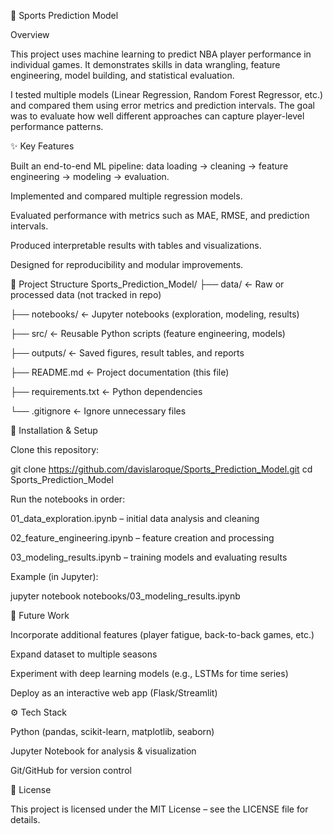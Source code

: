 🏀 Sports Prediction Model

Overview

This project uses machine learning to predict NBA player performance in individual games. It demonstrates skills in data wrangling, feature engineering, model building, and statistical evaluation.

I tested multiple models (Linear Regression, Random Forest Regressor, etc.) and compared them using error metrics and prediction intervals. The goal was to evaluate how well different approaches can capture player-level performance patterns.

✨ Key Features

Built an end-to-end ML pipeline: data loading → cleaning → feature engineering → modeling → evaluation.

Implemented and compared multiple regression models.

Evaluated performance with metrics such as MAE, RMSE, and prediction intervals.

Produced interpretable results with tables and visualizations.

Designed for reproducibility and modular improvements.



📂 Project Structure
Sports_Prediction_Model/
├── data/                <- Raw or processed data (not tracked in repo)

├── notebooks/           <- Jupyter notebooks (exploration, modeling, results)

├── src/                 <- Reusable Python scripts (feature engineering, models)

├── outputs/             <- Saved figures, result tables, and reports

├── README.md            <- Project documentation (this file)

├── requirements.txt     <- Python dependencies

└── .gitignore           <- Ignore unnecessary files




🚀 Installation & Setup

Clone this repository:

git clone https://github.com/davislaroque/Sports_Prediction_Model.git
cd Sports_Prediction_Model


Run the notebooks in order:

01_data_exploration.ipynb – initial data analysis and cleaning

02_feature_engineering.ipynb – feature creation and processing

03_modeling_results.ipynb – training models and evaluating results

Example (in Jupyter):

jupyter notebook notebooks/03_modeling_results.ipynb


🔮 Future Work

Incorporate additional features (player fatigue, back-to-back games, etc.)

Expand dataset to multiple seasons

Experiment with deep learning models (e.g., LSTMs for time series)

Deploy as an interactive web app (Flask/Streamlit)

⚙️ Tech Stack

Python (pandas, scikit-learn, matplotlib, seaborn)

Jupyter Notebook for analysis & visualization

Git/GitHub for version control

📜 License

This project is licensed under the MIT License – see the LICENSE file for details.
